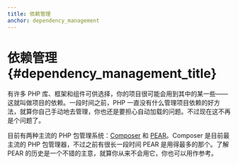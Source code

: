 ```yaml
---
title: 依赖管理
anchor: dependency_management
---
```


# 依赖管理 {#dependency_management_title}

有许多 PHP 库、框架和组件可供选择，你的项目很可能会用到其中的某一些——这就叫做项目的依赖。一段时间之前，PHP 一直没有什么管理项目依赖的好方法，就算你自己手动地去管理，你也还是要担心自动加载的问题。不过现在这不再是个问题了。

目前有两种主流的 PHP 包管理系统：[Composer] 和 [PEAR]。Composer 是目前最主流的 PHP 包管理器，不过之前有很长一段时间 PEAR 是用得最多的那个。了解 PEAR 的历史是一个不错的主意，就算你从来不会用它，你也可以用作参考。

[Composer]: /#composer_and_packagist
[PEAR]: /#pear
